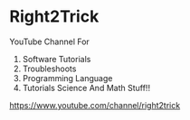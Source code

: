 # Right2Trick

YouTube Channel For
1. Software Tutorials 
2. Troubleshoots 
3. Programming Language 
4. Tutorials Science And Math Stuff!!

https://www.youtube.com/channel/right2trick
